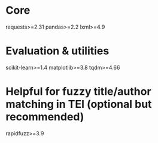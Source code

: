# Core
requests>=2.31
pandas>=2.2
lxml>=4.9

# Evaluation & utilities
scikit-learn>=1.4
matplotlib>=3.8
tqdm>=4.66

# Helpful for fuzzy title/author matching in TEI (optional but recommended)
rapidfuzz>=3.9